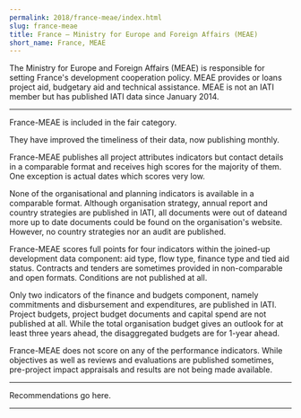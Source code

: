 ```yaml
---
permalink: 2018/france-meae/index.html
slug: france-meae
title: France – Ministry for Europe and Foreign Affairs (MEAE)
short_name: France, MEAE
---
```


The Ministry for Europe and Foreign Affairs (MEAE) is responsible for setting France's development cooperation policy. MEAE provides or loans project aid, budgetary aid and technical assistance. MEAE is not an IATI member but has published IATI data since January 2014. 

---

France-MEAE is included in the fair category. 

They have improved the timeliness of their data, now publishing monthly. 

France-MEAE publishes all project attributes indicators but contact details in a comparable format and receives high scores for the majority of them. One exception is actual dates which scores very low. 

None of the organisational and planning indicators is available in a comparable format. Although organisation strategy, annual report and country strategies are published in IATI, all documents were out of dateand more up to date documents could be found on the organisation's website. However, no country strategies nor an audit are published.

France-MEAE scores full points for four indicators within the joined-up development data component: aid type, flow type, finance type and tied aid status. Contracts and tenders are sometimes provided in non-comparable and open formats. Conditions are not published at all. 

Only two indicators of the finance and budgets component, namely commitments and disbursement and expenditures, are published in IATI. Project budgets, project budget documents and capital spend are not published at all. While the total organisation budget gives an outlook for at least three years ahead, the disaggregated budgets are for 1-year ahead. 

France-MEAE does not score on any of the performance indicators. While objectives as well as reviews and evaluations are published sometimes, pre-project impact appraisals and results are not being made available. 


---

Recommendations go here.

---
